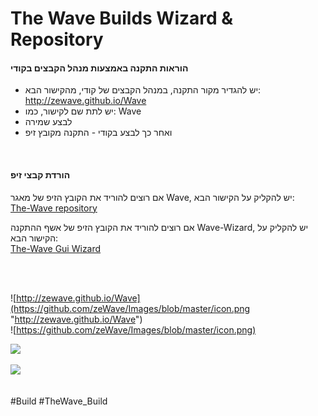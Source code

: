 # The Wave Builds Wizard & Repository

#### הוראות התקנה באמצעות מנהל הקבצים בקודי
- יש להגדיר מקור התקנה, במנהל הקבצים של קודי, מהקישור הבא: http://zewave.github.io/Wave
- יש לתת שם לקישור, כמו: Wave 
- לבצע שמירה 
- ואחר כך לבצע בקודי - התקנה מקובץ זיפ
<br>

#### הורדת קבצי זיפ

אם רוצים להוריד את הקובץ הזיפ של מאגר Wave, יש להקליק על הקישור הבא:
<br>
[The-Wave repository](https://zewave.github.io/Wave/repository.zeWave-0.0.1.zip)

אם רוצים להוריד את הקובץ הזיפ של אשף ההתקנה Wave-Wizard, יש להקליק על הקישור הבא:
<br>
[The-Wave Gui Wizard](https://zewave.github.io/Wave/plugin.program.waveguiwiz-0.0.2.zip)

<br><br> 

![http://zewave.github.io/Wave](https://github.com/zeWave/Images/blob/master/icon.png "http://zewave.github.io/Wave")
<br>
![[https://github.com/zeWave/Images/blob/master/icon.png)](http://zewave.github.io/Wave "http://zewave.github.io/Wave")
<br>

[![](https://pandao.github.io/editor.md/examples/images/7.jpg)](https://pandao.github.io/editor.md/examples/images/7.jpg "The Wave")

[![](https://pandao.github.io/editor.md/examples/images/7.jpg)](http://zewave.github.io/Wave "The Wave")

<br> #Build #TheWave_Build

